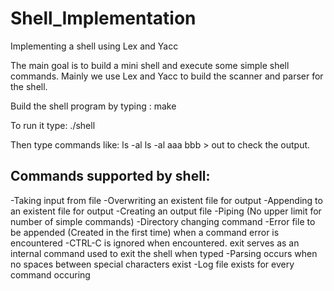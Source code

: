 # Shell_Implementation
Implementing a shell using Lex and Yacc

The main goal is to build a mini shell and execute some simple shell commands.
Mainly we use Lex and Yacc to build the scanner and parser for the shell.

Build the shell program by typing : make

To run it type:  ./shell

Then type commands like:
                ls -al
                ls -al aaa bbb > out
to check the output. 

## Commands supported by shell:
-Taking input from file
-Overwriting an existent file for output
-Appending to an existent file for output
-Creating an output file
-Piping (No upper limit for number of simple commands)
-Directory changing command
-Error file to be appended (Created in the first time) when a command error is encountered
-CTRL-C is ignored when encountered. exit serves as an internal command used to exit the shell when typed
-Parsing occurs when no spaces between special characters exist
-Log file exists for every command occuring
